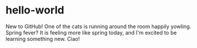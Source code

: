 # hello-world
New to GitHub! One of the cats is running around the room happily yowling. Spring fever? 
It is feeling more like spring today, and I'm excited to be learning something new. 
Ciao! 
